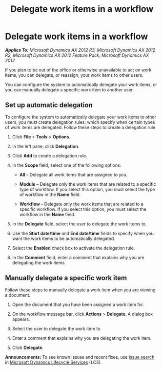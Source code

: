 ﻿---
title: Delegate work items in a workflow
TOCTitle: Delegate work items in a workflow
ms:assetid: b94a479d-9d4b-4815-862b-64869d87f46d
ms:mtpsurl: https://technet.microsoft.com/en-us/library/Gg213581(v=AX.60)
ms:contentKeyID: 35949351
ms.date: 04/18/2014
mtps_version: v=AX.60
---

# Delegate work items in a workflow 


_**Applies To:** Microsoft Dynamics AX 2012 R3, Microsoft Dynamics AX 2012 R2, Microsoft Dynamics AX 2012 Feature Pack, Microsoft Dynamics AX 2012_

If you plan to be out of the office or otherwise unavailable to act on work items, you can delegate, or reassign, your work items to other users.

You can configure the system to automatically delegate your work items, or you can manually delegate a specific work item to another user.

## Set up automatic delegation

To configure the system to automatically delegate your work items to other users, you must create delegation rules, which specify when certain types of work items are delegated. Follow these steps to create a delegation rule.

1.  Click **File** \> **Tools** \> **Options**.

2.  In the left pane, click **Delegation**.

3.  Click **Add** to create a delegation rule.

4.  In the **Scope** field, select one of the following options:
    
      - **All** – Delegate all work items that are assigned to you.
    
      - **Module** – Delegate only the work items that are related to a specific type of workflow. If you select this option, you must select the type of workflow in the **Name** field.
    
      - **Workflow** – Delegate only the work items that are related to a specific workflow. If you select this option, you must select the workflow in the **Name** field.

5.  In the **Delegate** field, select the user to delegate the work items to.

6.  Use the **Start date/time** and **End date/time** fields to specify when you want the work items to be automatically delegated.

7.  Select the **Enabled** check box to activate the delegation rule.

8.  In the **Comment** field, enter a comment that explains why you are delegating the work items.

## Manually delegate a specific work item

Follow these steps to manually delegate a work item when you are viewing a document.

1.  Open the document that you have been assigned a work item for.

2.  On the workflow message bar, click **Actions** \> **Delegate**. A dialog box appears.

3.  Select the user to delegate the work item to.

4.  Enter a comment that explains why you are delegating the work item.

5.  Click **Delegate**.

  
**Announcements:** To see known issues and recent fixes, use [Issue search](http://go.microsoft.com/fwlink/?linkid=389258) in [Microsoft Dynamics Lifecycle Services](http://go.microsoft.com/fwlink/?linkid=306505) (LCS).

